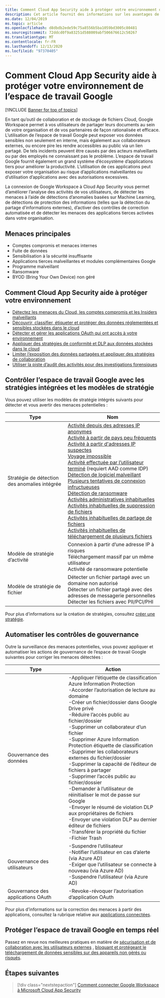 ```yaml
---
title: Comment Cloud App Security aide à protéger votre environnement de l’espace de travail Google
description: Cet article fournit des informations sur les avantages de la connexion de votre application Google Workspace à Cloud App Security à l’aide du connecteur API pour la visibilité et le contrôle de l’utilisation.
ms.date: 12/04/2019
ms.topic: article
ms.openlocfilehash: d8dbdb2ede59c75a8556b5ba1059bd3005c80481
ms.sourcegitcommit: 72ddcd0f9a83251d588009abf506676612c50267
ms.translationtype: MT
ms.contentlocale: fr-FR
ms.lasthandoff: 12/13/2020
ms.locfileid: "97370405"
---
```

# <a name="how-cloud-app-security-helps-protect-your-google-workspace-environment"></a>Comment Cloud App Security aide à protéger votre environnement de l’espace de travail Google

[!INCLUDE [Banner for top of topics](includes/banner.md)]

En tant qu’outil de collaboration et de stockage de fichiers Cloud, Google Workspace permet à vos utilisateurs de partager leurs documents au sein de votre organisation et de vos partenaires de façon rationalisée et efficace. L’utilisation de l’espace de travail Google peut exposer vos données sensibles non seulement en interne, mais également aux collaborateurs externes, ou encore pire les rendre accessibles au public via un lien partagé. De tels incidents peuvent être causés par des acteurs malveillants ou par des employés ne connaissant pas le problème. L’espace de travail Google fournit également un grand système d’écosystème d’applications tiers pour améliorer la productivité. L’utilisation de ces applications peut exposer votre organisation au risque d’applications malveillantes ou d’utilisation d’applications avec des autorisations excessives.

La connexion de Google Workspace à Cloud App Security vous permet d’améliorer l’analyse des activités de vos utilisateurs, de détecter les menaces à l’aide de détections d’anomalies basées sur Machine Learning, de détections de protection des informations (telles que la détection du partage d’informations externes), d’activer des contrôles de correction automatisée et de détecter les menaces des applications tierces activées dans votre organisation.

## <a name="main-threats"></a>Menaces principales

- Comptes compromis et menaces internes
- Fuite de données
- Sensibilisation à la sécurité insuffisante
- Applications tierces malveillantes et modules complémentaires Google
- Programme malveillant
- Ransomware
- BYOD (Bring Your Own Device) non géré

## <a name="how-cloud-app-security-helps-to-protect-your-environment"></a>Comment Cloud App Security aide à protéger votre environnement

- [Détectez les menaces du Cloud, les comptes compromis et les Insiders malveillants](best-practices.md#detect-cloud-threats-compromised-accounts-malicious-insiders-and-ransomware)
- [Découvrir, classifier, étiqueter et protéger des données réglementées et sensibles stockées dans le cloud](best-practices.md#discover-classify-label-and-protect-regulated-and-sensitive-data-stored-in-the-cloud)
- [Détecter et gérer les applications OAuth qui ont accès à votre environnement](manage-app-permissions.md)
- [Appliquer des stratégies de conformité et DLP aux données stockées dans le cloud](best-practices.md#enforce-dlp-and-compliance-policies-for-data-stored-in-the-cloud)
- [Limiter l’exposition des données partagées et appliquer des stratégies de collaboration](best-practices.md#limit-exposure-of-shared-data-and-enforce-collaboration-policies)
- [Utiliser la piste d’audit des activités pour des investigations forensiques](best-practices.md#use-the-audit-trail-of-activities-for-forensic-investigations)

## <a name="control-google-workspace-with-built-in-policies-and-policy-templates"></a>Contrôler l’espace de travail Google avec les stratégies intégrées et les modèles de stratégie

Vous pouvez utiliser les modèles de stratégie intégrés suivants pour détecter et vous avertir des menaces potentielles :

| Type | Nom |
| ---- | ---- |
| Stratégie de détection des anomalies intégrée | [Activité depuis des adresses IP anonymes](anomaly-detection-policy.md#activity-from-anonymous-ip-addresses)<br />[Activité à partir de pays peu fréquents](anomaly-detection-policy.md#activity-from-infrequent-country)<br />[Activité à partir d'adresses IP suspectes](anomaly-detection-policy.md#activity-from-suspicious-ip-addresses)<br />[Voyage impossible](anomaly-detection-policy.md#impossible-travel)<br />[Activité effectuée par l’utilisateur terminé](anomaly-detection-policy.md#activity-performed-by-terminated-user) (requiert AAD comme IDP)<br />[Détection de logiciel malveillant](anomaly-detection-policy.md#malware-detection)<br />[Plusieurs tentatives de connexion infructueuses](anomaly-detection-policy.md#multiple-failed-login-attempts)<br />[Détection de ransomware](anomaly-detection-policy.md#ransomware-activity)<br />[Activités administratives inhabituelles](anomaly-detection-policy.md#unusual-activities-by-user)<br />[Activités inhabituelles de suppression de fichiers](anomaly-detection-policy.md#unusual-activities-by-user)<br />[Activités inhabituelles de partage de fichiers](anomaly-detection-policy.md#unusual-activities-by-user)<br />[Activités inhabituelles de téléchargement de plusieurs fichiers](anomaly-detection-policy.md#unusual-activities-by-user) |
| Modèle de stratégie d’activité | Connexion à partir d’une adresse IP à risques<br />Téléchargement massif par un même utilisateur<br />Activité de ransomware potentielle |
| Modèle de stratégie de fichier | Détecter un fichier partagé avec un domaine non autorisé<br />Détecter un fichier partagé avec des adresses de messagerie personnelles<br />Détecter les fichiers avec PII/PCI/PHI |

Pour plus d’informations sur la création de stratégies, consultez [créer une stratégie](control-cloud-apps-with-policies.md#create-a-policy).

## <a name="automate-governance-controls"></a>Automatiser les contrôles de gouvernance

Outre la surveillance des menaces potentielles, vous pouvez appliquer et automatiser les actions de gouvernance de l’espace de travail Google suivantes pour corriger les menaces détectées :

| Type | Action |
| ---- | ---- |
| Gouvernance des données | -Appliquer l’étiquette de classification Azure Information Protection<br />-Accorder l’autorisation de lecture au domaine<br />-Créer un fichier/dossier dans Google Drive privé<br />-Réduire l’accès public au fichier/dossier<br />-Supprimer un collaborateur d’un fichier<br />-Supprimer Azure Information Protection étiquette de classification<br />-Supprimer les collaborateurs externes du fichier/dossier<br />-Supprimer la capacité de l’éditeur de fichiers à partager<br />-Supprimer l’accès public au fichier/dossier<br />-Demander à l’utilisateur de réinitialiser le mot de passe sur Google<br />-Envoyer le résumé de violation DLP aux propriétaires de fichiers<br />-Envoyer une violation DLP au dernier éditeur de fichiers<br />-Transférer la propriété du fichier<br />-Fichier Trash |
| Gouvernance des utilisateurs | -Suspendre l’utilisateur<br />-Notifier l’utilisateur en cas d’alerte (via Azure AD)<br />-Exiger que l’utilisateur se connecte à nouveau (via Azure AD)<br />-Suspendre l’utilisateur (via Azure AD) |
| Gouvernance des applications OAuth | -Revoke-révoquer l’autorisation d’application OAuth |

Pour plus d’informations sur la correction des menaces à partir des applications, consultez la rubrique relative aux [applications connectées](governance-actions.md).

## <a name="protect-google-workspace-in-real-time"></a>Protéger l’espace de travail Google en temps réel

Passez en revue nos meilleures pratiques en matière de [sécurisation et de collaboration avec les utilisateurs externes](best-practices.md#secure-collaboration-with-external-users-by-enforcing-real-time-session-controls) , [bloquant et protégeant le téléchargement de données sensibles sur des appareils non gérés ou risqués](best-practices.md#block-and-protect-download-of-sensitive-data-to-unmanaged-or-risky-devices).

## <a name="next-steps"></a>Étapes suivantes

> [!div class="nextstepaction"]
> [Comment connecter Google Workspace à Microsoft Cloud App Security](connect-google-workspace-to-microsoft-cloud-app-security.md)
